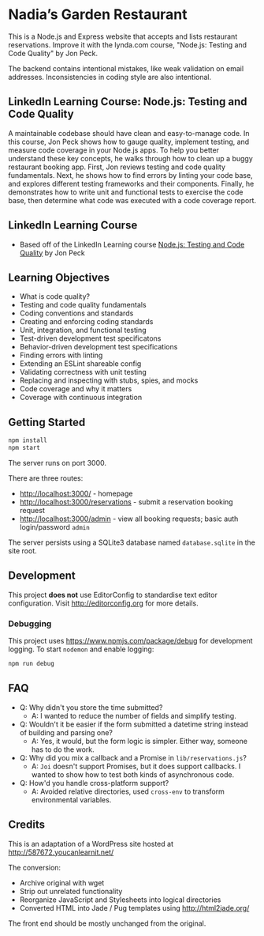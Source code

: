# Nadia’s Garden Restaurant

This is a Node.js and Express website that accepts and lists restaurant reservations. Improve it with the lynda.com course, "Node.js: Testing and Code Quality" by Jon Peck.

The backend contains intentional mistakes, like weak validation on email addresses. Inconsistencies in coding style are also intentional.

## LinkedIn Learning Course: Node.js: Testing and Code Quality

A maintainable codebase should have clean and easy-to-manage code. In this course, Jon Peck shows how to gauge quality, implement testing, and measure code coverage in your Node.js apps. To help you better understand these key concepts, he walks through how to clean up a buggy restaurant booking app. First, Jon reviews testing and code quality fundamentals. Next, he shows how to find errors by linting your code base, and explores different testing frameworks and their components. Finally, he demonstrates how to write unit and functional tests to exercise the code base, then determine what code was executed with a code coverage report.

## LinkedIn Learning Course

- Based off of the LinkedIn Learning course [Node.js: Testing and Code Quality](https://www.linkedin.com/learning/node-js-testing-and-code-quality/) by Jon Peck

## Learning Objectives

- What is code quality?
- Testing and code quality fundamentals
- Coding conventions and standards
- Creating and enforcing coding standards
- Unit, integration, and functional testing
- Test-driven development test specificatons
- Behavior-driven development test specifications
- Finding errors with linting
- Extending an ESLint shareable config
- Validating correctness with unit testing
- Replacing and inspecting with stubs, spies, and mocks
- Code coverage and why it matters
- Coverage with continuous integration

## Getting Started

```bash
npm install
npm start
```

The server runs on port 3000.

There are three routes:

- <http://localhost:3000/> - homepage
- <http://localhost:3000/reservations> - submit a reservation booking request
- <http://localhost:3000/admin> - view all booking requests; basic auth login/password `admin`

The server persists using a SQLite3 database named `database.sqlite` in the site root.

## Development

This project **does not** use EditorConfig to standardise text editor configuration.
Visit <http://editorconfig.org> for more details.

### Debugging

This project uses <https://www.npmjs.com/package/debug> for development logging. To start `nodemon` and enable logging:

```bash
npm run debug
```

## FAQ

- Q: Why didn't you store the time submitted?
  - A: I wanted to reduce the number of fields and simplify testing.
- Q: Wouldn't it be easier if the form submitted a datetime string instead of building and parsing one?
  - A: Yes, it would, but the form logic is simpler. Either way, someone has to do the work.
- Q: Why did you mix a callback and a Promise in `lib/reservations.js`?
  - A: `Joi` doesn't support Promises, but it does support callbacks. I wanted to show how to test both kinds of asynchronous code.
- Q: How'd you handle cross-platform support?
  - A: Avoided relative directories, used `cross-env` to transform environmental variables.

## Credits

This is an adaptation of a WordPress site hosted at <http://587672.youcanlearnit.net/>

The conversion:

- Archive original with wget
- Strip out unrelated functionality
- Reorganize JavaScript and Stylesheets into logical directories
- Converted HTML into Jade / Pug templates using <http://html2jade.org/>

The front end should be mostly unchanged from the original.
